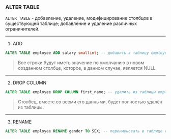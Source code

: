 ### ALTER TABLE

`ALTER TABLE` - добавление, удаление, модифицирование столбцов в существующей таблице; добавление и удаление различных ограничителей.

---

1. ADD

```sql
ALTER TABLE employee ADD salary smallint; -- добавить в таблицу employee поле salary
```

> Все строки будут иметь значение по умолчанию в новом созданном столбце, которое, в данном случае, является NULL

---

2. DROP COLUMN

```sql
ALTER TABLE employee DROP COLUMN first_name; -- удалить из таблицы employee поле first_name
```

> Столбец, вместе со всеми его данными, будет полностью удалён из таблицы.

---

3. RENAME

```sql
ALTER TABLE employee RENAME gender TO SEX; -- переименовать в таблице employee поле gender
```
